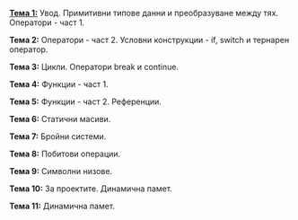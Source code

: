 [**Тема 1:**](IntroductionToProgramming/Pract01) Увод. Примитивни типове данни и преобразуване между тях. Оператори - част 1.

**Тема 2:** Оператори - част 2. Условни конструкции - if, switch и тернарен оператор.

**Тема 3:** Цикли. Оператори break и continue.

**Тема 4:** Функции - част 1.

**Тема 5:** Функции - част 2. Референции.

**Тема 6:** Статични масиви.

**Тема 7:** Бройни системи.

**Тема 8:** Побитови операции.

**Тема 9:** Символни низове.

**Тема 10:** За проектите. Динамична памет. 

**Тема 11:** Динамична памет.
